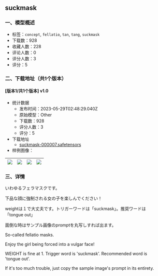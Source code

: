 ## suckmask
### 一、模型概述

- 标签：`concept`, `fellatio`, `tan`, `tang`, `suckmask`
- 下载数：928
- 收藏人数：228
- 评论人数：0
- 评分人数：3
- 评分：5

### 二、下载地址（共1个版本）

#### [版本1/共1个版本] v1.0

- 统计数据
  - 发布时间：2023-05-29T02:48:29.040Z
  - 原始模型：Other
  - 下载数：928
  - 评分人数：3
  - 评分：5
- 下载地址
  - [suckmask-000007.safetensors](https://civitai.com/api/download/models/84234)
- 样例图像：

| <img src="https://image.civitai.com/xG1nkqKTMzGDvpLrqFT7WA/cfacd8f0-089a-4500-8db9-7b5ca76bb6fd/width=450/951227.jpeg" /> | <img src="https://image.civitai.com/xG1nkqKTMzGDvpLrqFT7WA/53d06044-ddc0-4683-b793-324c9eada3cf/width=450/951248.jpeg" /> | <img src="https://image.civitai.com/xG1nkqKTMzGDvpLrqFT7WA/9fff3084-b590-41b8-af5f-970ccb8e2e94/width=450/951228.jpeg" /> | <img src="https://image.civitai.com/xG1nkqKTMzGDvpLrqFT7WA/9d138e63-c293-42fc-a7b2-9458a6f5ef42/width=450/951307.jpeg" /> |
| ---- | ---- | ---- | ---- |


### 三、详情
<p>いわゆるフェラマスクです。</p><p>下品な顔に強制される女の子を楽しんでください！</p><p>weightは１で大丈夫です。トリガーワードは「suckmask」。推奨ワードは「tongue out」</p><p>面倒な時はサンプル画像のpromptを丸写しすれば出ます。</p><p>So-called fellatio masks.</p><p>Enjoy the girl being forced into a vulgar face!</p><p>WEIGHT is fine at 1. Trigger word is 'suckmask'. Recommended word is 'tongue out'.</p><p>If it's too much trouble, just copy the sample image's prompt in its entirety.</p><p></p>